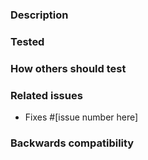 ### Description

<!--A few sentences describing the overall effects and goals of the pull request's commits.
What is the current behavior, and what is the updated/expected behavior with this PR?-->

### Tested

<!--An explanation of how the changes were tested or an explanation as to why they don't need to be.-->

### How others should test

<!--Does this need to be tested by QA in the next release cycle? If so please give a brief explanation of how to test these changes.-->

### Related issues

- Fixes #[issue number here]

### Backwards compatibility

<!--Brief explanation of why these changes are/are not backwards compatible.-->
